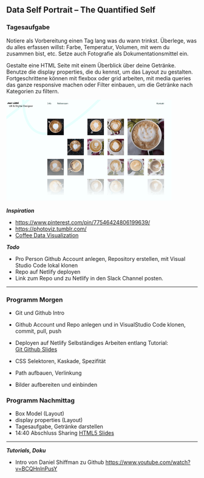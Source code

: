 ## Data Self Portrait – The Quantified Self

### Tagesaufgabe
Notiere als Vorbereitung einen Tag lang was du wann trinkst. 
Überlege, was du alles erfassen willst: Farbe, Temperatur, Volumen, mit wem du zusammen bist, etc.
Setze auch Fotografie als Dokumentationsmittel ein.

Gestalte eine HTML Seite mit einem Überblick über deine Getränke. Benutze die display properties, die du kennst, um das Layout zu gestalten. Fortgeschrittene können mit flexbox oder grid arbeiten, mit media queries das ganze responsive machen oder Filter einbauen, um die Getränke nach Kategorien zu filtern.

![Coffee Joel Luethi](/images/coffee.png)

**_Inspiration_**
* https://www.pinterest.com/pin/77546424806199639/
* https://photoviz.tumblr.com/
* <a href="https://www.google.com/search?q=coffee+data+visualization&tbm=isch&hl=de&sa=X&ved=2ahUKEwiXlqDL5I73AhUaAmMBHfNYACEQrNwCKAB6BQgBEJwC&biw=1753&bih=1064#imgrc=fpqEpAndUVSjtM">Coffee Data Visualization</a>

**_Todo_**
* Pro Person Github Account anlegen, Repository erstellen, mit Visual Studio Code lokal klonen 
* Repo auf Netlify deployen
* Link zum Repo und zu Netlify in den Slack Channel posten.
***

### Programm Morgen
* Git und Github Intro 
* Github Account und Repo anlegen und in VisualStudio Code klonen, commit, pull, push 
* Deployen auf Netlify
Selbständiges Arbeiten entlang Tutorial: <br/>
<a href="https://github.com/digitalideation/IDA_2022/raw/main/woche1/Git-Github.pdf">Git Github Slides</a><br/>



* CSS Selektoren, Kaskade, Spezifität
* Path aufbauen, Verlinkung 
* Bilder aufbereiten und einbinden
### Programm Nachmittag 
* Box Model (Layout)
* display properties (Layout)
* Tagesaufgabe, Getränke darstellen
* 14:40 Abschluss Sharing 
<a href="https://github.com/digitalideation/IDA_2022/raw/main/woche1/2022-04-21.pdf">HTML5 Slides</a><br/>

***
**_Tutorials, Doku_**
* Intro von Daniel Shiffman zu Github https://www.youtube.com/watch?v=BCQHnlnPusY